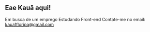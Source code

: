 ## Eae Kauã aqui!


Em busca de um emprego
Estudando Front-end
Contate-me no email: kaua1floripa@gmail.com
